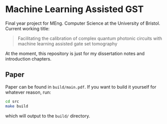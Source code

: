 # Machine Learning Assisted GST

Final year project for MEng. Computer Science at the University of Bristol. Current working title:

> Facilitating the calibration of complex quantum photonic circuits with machine learning 
> assisted gate set tomography

At the moment, this repository is just for my dissertation notes and introduction chapters.

## Paper

Paper can be found in `build/main.pdf`. If you want to build it yourself for whatever reason, run:


```bash
cd src
make build
```

which will output to the `build/` directory.